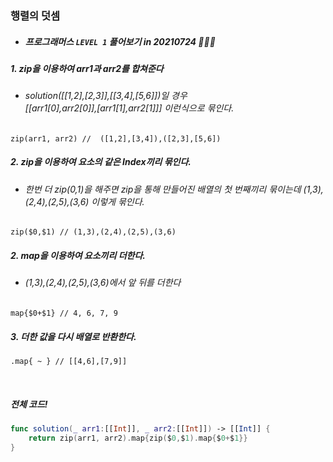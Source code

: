 ### 행렬의 덧셈

- ##### 프로그래머스 ```LEVEL 1``` 풀어보기 in 20210724 👩🏻‍💻

##### 1. zip을 이용하여 arr1과 arr2를 합쳐준다
- ###### solution([[1,2],[2,3]],[[3,4],[5,6]])일 경우 <br>[[arr1[0],arr2[0]],[arr1[1],arr2[1]]] 이런식으로 묶인다.
```zip(arr1, arr2) //  ([1,2],[3,4]),([2,3],[5,6])```

##### 2. zip을 이용하여 요소의 같은 Index끼리 묶인다.
- ###### 한번 더 zip($0,$1)을 해주면 zip을 통해 만들어진 배열의 첫 번째끼리 묶이는데 (1,3),(2,4),(2,5),(3,6) 이렇게 묶인다.
```zip($0,$1) // (1,3),(2,4),(2,5),(3,6)```

##### 2. map을 이용하여 요소끼리 더한다.
- ###### (1,3),(2,4),(2,5),(3,6)에서 앞 뒤를 더한다
```map{$0+$1} // 4, 6, 7, 9```

##### 3. 더한 값을 다시 배열로 반환한다.
```.map{ ~ } // [[4,6],[7,9]]```

<br>

##### 전체 코드!
```swift
func solution(_ arr1:[[Int]], _ arr2:[[Int]]) -> [[Int]] {
    return zip(arr1, arr2).map{zip($0,$1).map{$0+$1}}
}
```